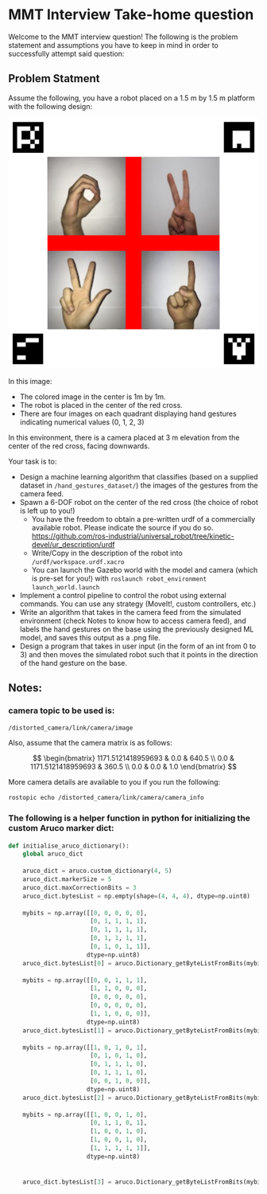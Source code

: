 
# MMT Interview Take-home question
Welcome to the MMT interview question! The following is the problem statement and assumptions you have to keep in mind in order to successfully attempt said question:

## Problem Statment
Assume the following, you have a robot placed on a 1.5 m by 1.5 m platform with the following design:

![image](./model/base/Background.png)

In this image:
 - The colored image in the center is 1m by 1m.
 - The robot is placed in the center of the red cross.
 - There are four images on each quadrant displaying hand gestures indicating numerical values (0, 1, 2, 3)

In this environment, there is a camera placed at 3 m elevation from the center of the red cross, facing downwards.

Your task is to:
  - Design a machine learning algorithm that classifies (based on a supplied dataset in ```/hand_gestures_dataset/```) the images of the gestures from the camera feed.
  - Spawn a 6-DOF robot on the center of the red cross (the choice of robot is left up to you!)
    - You have the freedom to obtain a pre-written urdf of a commercially available robot. Please indicate the source if you do so.
https://github.com/ros-industrial/universal_robot/tree/kinetic-devel/ur_description/urdf
    - Write/Copy in the description of the robot into ```/urdf/workspace.urdf.xacro```
    - You can launch the Gazebo world with the model and camera (which is pre-set for you!) with
```roslaunch robot_environment launch_world.launch```
  - Implement a control pipeline to control the robot using external commands. You can use any strategy (MoveIt!, custom controllers, etc.)
  - Write an algorithm that takes in the camera feed from the simulated environment (check Notes to know how to access camera feed), and labels the hand gestures on the base using the previously designed ML model, and saves this output as a .png file.
  - Design a program that takes in user input (in the form of an int from 0 to 3) and then moves the simulated robot such that it points in the direction of the hand gesture on the base.
##

## Notes:
### camera topic to be used is: 
```
/distorted_camera/link/camera/image
```

Also, assume that the camera matrix is as follows:


$$
    \begin{bmatrix}
    1171.5121418959693 & 0.0 & 640.5 \\
    0.0 & 1171.5121418959693 & 360.5 \\
    0.0 & 0.0 & 1.0
    \end{bmatrix}
$$

More camera details are available to you if you run the following:
```bash
rostopic echo /distorted_camera/link/camera/camera_info
```

### The following is a helper function in python for initializing the custom Aruco marker dict:
```python
def initialise_aruco_dictionary():
    global aruco_dict

    aruco_dict = aruco.custom_dictionary(4, 5)
    aruco_dict.markerSize = 5
    aruco_dict.maxCorrectionBits = 3
    aruco_dict.bytesList = np.empty(shape=(4, 4, 4), dtype=np.uint8)

    mybits = np.array([[0, 0, 0, 0, 0],
                       [0, 1, 1, 1, 1],
                       [0, 1, 1, 1, 1],
                       [0, 1, 1, 1, 1],
                       [0, 1, 0, 1, 1]],
                      dtype=np.uint8)
    aruco_dict.bytesList[0] = aruco.Dictionary_getByteListFromBits(mybits)

    mybits = np.array([[0, 0, 1, 1, 1],
                       [1, 1, 0, 0, 0],
                       [0, 0, 0, 0, 0],
                       [0, 0, 0, 0, 0],
                       [1, 1, 0, 0, 0]],
                      dtype=np.uint8)
    aruco_dict.bytesList[1] = aruco.Dictionary_getByteListFromBits(mybits)

    mybits = np.array([[1, 0, 1, 0, 1],
                       [0, 1, 0, 1, 0],
                       [0, 1, 1, 1, 0],
                       [0, 1, 1, 1, 0],
                       [0, 0, 1, 0, 0]],
                      dtype=np.uint8)
    aruco_dict.bytesList[2] = aruco.Dictionary_getByteListFromBits(mybits)

    mybits = np.array([[1, 0, 0, 1, 0],
                       [0, 1, 1, 0, 1],
                       [1, 0, 0, 1, 0],
                       [1, 0, 0, 1, 0],
                       [1, 1, 1, 1, 1]],
                      dtype=np.uint8)


    aruco_dict.bytesList[3] = aruco.Dictionary_getByteListFromBits(mybits)
```
